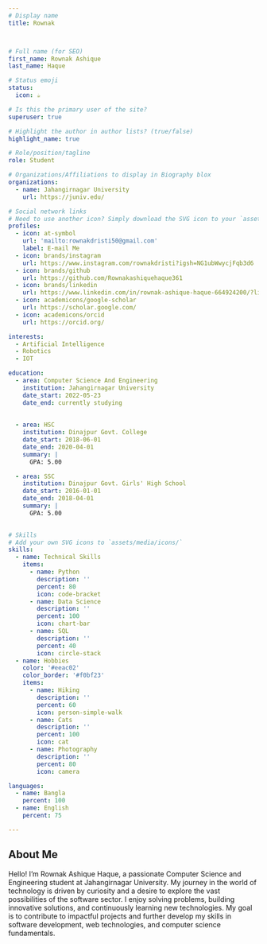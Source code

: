 ```yaml
---
# Display name
title: Rownak



# Full name (for SEO)
first_name: Rownak Ashique
last_name: Haque

# Status emoji
status:
  icon: ☕️

# Is this the primary user of the site?
superuser: true

# Highlight the author in author lists? (true/false)
highlight_name: true

# Role/position/tagline
role: Student

# Organizations/Affiliations to display in Biography blox
organizations:
  - name: Jahangirnagar University
    url: https://juniv.edu/

# Social network links
# Need to use another icon? Simply download the SVG icon to your `assets/media/icons/` folder.
profiles:
  - icon: at-symbol
    url: 'mailto:rownakdristi50@gmail.com'
    label: E-mail Me
  - icon: brands/instagram
    url: https://www.instagram.com/rownakdristi?igsh=NG1ubWwycjFqb3d6
  - icon: brands/github
    url: https://github.com/Rownakashiquehaque361
  - icon: brands/linkedin
    url: https://www.linkedin.com/in/rownak-ashique-haque-664924200/?lipi=urn%3Ali%3Apage%3Ad_flagship3_feed%3BrddfOAVeRqiy72r4f4cItw%3D%3D
  - icon: academicons/google-scholar
    url: https://scholar.google.com/
  - icon: academicons/orcid
    url: https://orcid.org/

interests:
  - Artificial Intelligence
  - Robotics
  - IOT

education:
  - area: Computer Science And Engineering
    institution: Jahangirnagar University
    date_start: 2022-05-23
    date_end: currently studying
    
   
  - area: HSC
    institution: Dinajpur Govt. College
    date_start: 2018-06-01
    date_end: 2020-04-01
    summary: |
      GPA: 5.00

  - area: SSC
    institution: Dinajpur Govt. Girls' High School
    date_start: 2016-01-01
    date_end: 2018-04-01
    summary: |
      GPA: 5.00
      

# Skills
# Add your own SVG icons to `assets/media/icons/`
skills:
  - name: Technical Skills
    items:
      - name: Python
        description: ''
        percent: 80
        icon: code-bracket
      - name: Data Science
        description: ''
        percent: 100
        icon: chart-bar
      - name: SQL
        description: ''
        percent: 40
        icon: circle-stack
  - name: Hobbies
    color: '#eeac02'
    color_border: '#f0bf23'
    items:
      - name: Hiking
        description: ''
        percent: 60
        icon: person-simple-walk
      - name: Cats
        description: ''
        percent: 100
        icon: cat
      - name: Photography
        description: ''
        percent: 80
        icon: camera

languages:
  - name: Bangla
    percent: 100
  - name: English
    percent: 75

---
```


## About Me

Hello! I’m Rownak Ashique Haque, a passionate Computer Science and Engineering student at Jahangirnagar University. My journey in the world of technology is driven by curiosity and a desire to explore the vast possibilities of the software sector. I enjoy solving problems, building innovative solutions, and continuously learning new technologies. My goal is to contribute to impactful projects and further develop my skills in software development, web technologies, and computer science fundamentals.
